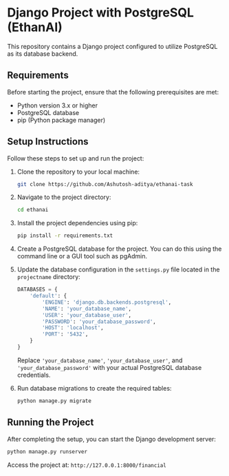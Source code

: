 # Django Project with PostgreSQL (EthanAI)

This repository contains a Django project configured to utilize PostgreSQL as its database backend.

## Requirements

Before starting the project, ensure that the following prerequisites are met:

- Python version 3.x or higher
- PostgreSQL database
- pip (Python package manager)

## Setup Instructions

Follow these steps to set up and run the project:

1. Clone the repository to your local machine:

    ```bash
    git clone https://github.com/Ashutosh-aditya/ethanai-task
    ```

2. Navigate to the project directory:

    ```bash
    cd ethanai
    ```

3. Install the project dependencies using pip:

    ```bash
    pip install -r requirements.txt
    ```

4. Create a PostgreSQL database for the project. You can do this using the command line or a GUI tool such as pgAdmin.

5. Update the database configuration in the `settings.py` file located in the `projectname` directory:

    ```python
    DATABASES = {
        'default': {
            'ENGINE': 'django.db.backends.postgresql',
            'NAME': 'your_database_name',
            'USER': 'your_database_user',
            'PASSWORD': 'your_database_password',
            'HOST': 'localhost',
            'PORT': '5432',
        }
    }
    ```

    Replace `'your_database_name'`, `'your_database_user'`, and `'your_database_password'` with your actual PostgreSQL database credentials.

6. Run database migrations to create the required tables:

    ```bash
    python manage.py migrate
    ```

## Running the Project

After completing the setup, you can start the Django development server:

```bash
python manage.py runserver
```
Access the project at: ``` http://127.0.0.1:8000/financial ```